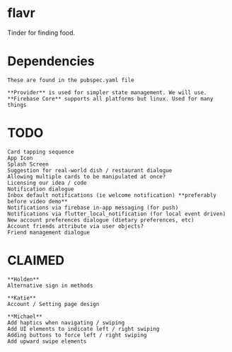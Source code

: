 # flavr

Tinder for finding food.

# Dependencies
    These are found in the pubspec.yaml file

    **Provider** is used for simpler state management. We will use.
    **Firebase Core** supports all platforms but linux. Used for many things

# TODO
    Card tapping sequence
    App Icon
    Splash Screen
    Suggestion for real-world dish / restaurant dialogue
    Allowing multiple cards to be manipulated at once?
    Licensing our idea / code
    Notification dialogue
    Inbox default notifications (ie welcome notification) **preferably before video demo**
    Notifications via firebase in-app messaging (for push)
    Notifications via flutter_local_notification (for local event driven)
    New account preferences dialogue (dietary preferences, etc)
    Account friends attribute via user objects?
    Friend management dialogue



# CLAIMED
    **Holden**
    Alternative sign in methods

    **Katie**
    Account / Setting page design

    **Michael**
    Add haptics when navigating / swiping
    Add UI elements to indicate left / right swiping
    Adding buttons to force left / right swiping
    Add upward swipe elements

